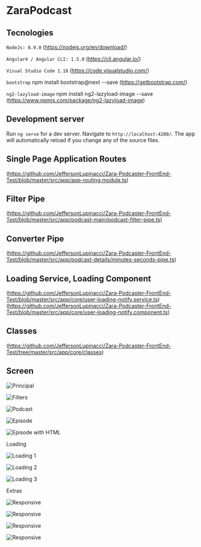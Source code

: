 # ZaraPodcast

## Tecnologies
`NodeJs: 8.9.0` (https://nodejs.org/en/download/)

`Angular4 / Angular CLI: 1.5.0` (https://cli.angular.io/)

`Visual Studio Code 1.18` (https://code.visualstudio.com/)

`bootstrap`
npm install bootstrap@next --save 
(https://getbootstrap.com/)

`ng2-lazyload-image`
npm install ng2-lazyload-image --save
(https://www.npmjs.com/package/ng2-lazyload-image)

## Development server
Run `ng serve` for a dev server. Navigate to `http://localhost:4200/`. The app will automatically reload if you change any of the source files.

## Single Page Application Routes
(https://github.com/JeffersonLupinacci/Zara-Podcaster-FrontEnd-Test/blob/master/src/app/app-routing.module.ts)

## Filter Pipe
(https://github.com/JeffersonLupinacci/Zara-Podcaster-FrontEnd-Test/blob/master/src/app/podcast-main/podcast-filter-pipe.ts)

## Converter Pipe
(https://github.com/JeffersonLupinacci/Zara-Podcaster-FrontEnd-Test/blob/master/src/app/podcast-details/minutes-seconds-pipe.ts)

## Loading Service, Loading Component
(https://github.com/JeffersonLupinacci/Zara-Podcaster-FrontEnd-Test/blob/master/src/app/core/user-loading-notify.service.ts)
(https://github.com/JeffersonLupinacci/Zara-Podcaster-FrontEnd-Test/blob/master/src/app/core/user-loading-notify.component.ts)

## Classes
(https://github.com/JeffersonLupinacci/Zara-Podcaster-FrontEnd-Test/tree/master/src/app/core/classes)

## Screen
![Principal](https://raw.githubusercontent.com/JeffersonLupinacci/Zara-Podcaster-FrontEnd-Test/master/printscreen/principal.jpg)

![Filters](https://raw.githubusercontent.com/JeffersonLupinacci/Zara-Podcaster-FrontEnd-Test/master/printscreen/filter.jpg)

![Podcast](https://raw.githubusercontent.com/JeffersonLupinacci/Zara-Podcaster-FrontEnd-Test/master/printscreen/podcast.jpg)

![Episode](https://raw.githubusercontent.com/JeffersonLupinacci/Zara-Podcaster-FrontEnd-Test/master/printscreen/episode.jpg)

![Episode with HTML](https://raw.githubusercontent.com/JeffersonLupinacci/Zara-Podcaster-FrontEnd-Test/master/printscreen/epsode-html.jpg)

Loading

![Loading 1](https://raw.githubusercontent.com/JeffersonLupinacci/Zara-Podcaster-FrontEnd-Test/master/printscreen/loading1.jpg)

![Loading 2](https://raw.githubusercontent.com/JeffersonLupinacci/Zara-Podcaster-FrontEnd-Test/master/printscreen/loading2.jpg)

![Loading 3](https://raw.githubusercontent.com/JeffersonLupinacci/Zara-Podcaster-FrontEnd-Test/master/printscreen/loading3.jpg)

Extras

![Responsive](https://raw.githubusercontent.com/JeffersonLupinacci/Zara-Podcaster-FrontEnd-Test/master/printscreen/responsive-1.jpg)

![Responsive](https://raw.githubusercontent.com/JeffersonLupinacci/Zara-Podcaster-FrontEnd-Test/master/printscreen/responsive-2.jpg)

![Responsive](https://raw.githubusercontent.com/JeffersonLupinacci/Zara-Podcaster-FrontEnd-Test/master/printscreen/responsive-3.jpg)

![Responsive](https://raw.githubusercontent.com/JeffersonLupinacci/Zara-Podcaster-FrontEnd-Test/master/printscreen/responsive-4.jpg)
